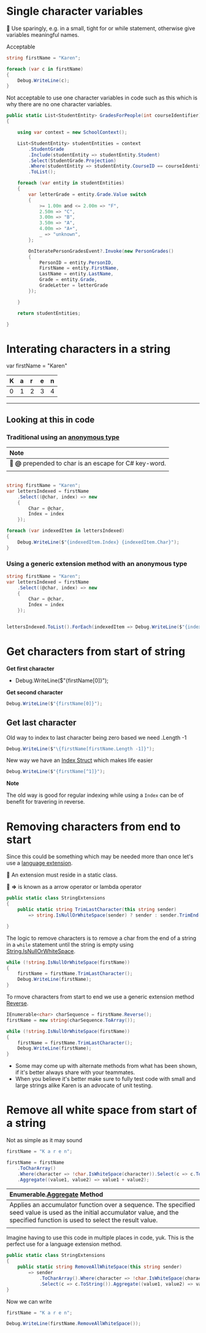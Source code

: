 ﻿# Single character variables

:red_circle: Use sparingly, e.g. in a small, tight for or while statement, otherwise give variables meaningful names.

Acceptable

```csharp
string firstName = "Karen";

foreach (var c in firstName)
{
    Debug.WriteLine(c);
}
```

Not acceptable to use one character variables in code such as this which is why there are no one character variables.

```csharp
public static List<StudentEntity> GradesForPeople(int courseIdentifier)
{

    using var context = new SchoolContext();

    List<StudentEntity> studentEntities = context
        .StudentGrade
        .Include(studentEntity => studentEntity.Student)
        .Select(StudentGrade.Projection)
        .Where(studentEntity => studentEntity.CourseID == courseIdentifier)
        .ToList();

    foreach (var entity in studentEntities)
    {
        var letterGrade = entity.Grade.Value switch
        {
            >= 1.00m and <= 2.00m => "F",
            2.50m => "C",
            3.00m => "B",
            3.50m => "A",
            4.00m => "A+",
            _ => "unknown",
        };

        OnIteratePersonGradesEvent?.Invoke(new PersonGrades()
        {
            PersonID = entity.PersonID,
            FirstName = entity.FirstName,
            LastName = entity.LastName,
            Grade = entity.Grade,
            GradeLetter = letterGrade
        });

    }

    return studentEntities;

}
```        

# Interating characters in a string


var firstName = "Karen"

| K  | a | r | e | n|
| :--- | :--- | :--- | :--- | :--- |
| 0 | 1 | 2 | 3 | 4 |

---

## Looking at this in code

### Traditional using an [anonymous type](https://docs.microsoft.com/en-us/dotnet/csharp/fundamentals/types/anonymous-types)



| Note  |
| :--- |
| :small_blue_diamond: **@** prepended to char is an escape for C# key-word. |  
| |
        

```csharp

string firstName = "Karen";
var lettersIndexed = firstName
    .Select((@char, index) => new
    {
        Char = @char, 
        Index = index
    });

foreach (var indexedItem in lettersIndexed)
{
    Debug.WriteLine($"{indexedItem.Index} {indexedItem.Char}");
}
```

### Using a generic extension method with an anonymous type


```csharp
string firstName = "Karen";
var lettersIndexed = firstName
    .Select((@char, index) => new
    {
        Char = @char, 
        Index = index
    });


lettersIndexed.ToList().ForEach(indexedItem => Debug.WriteLine($"{indexedItem.Index} {indexedItem.Char}"));
```





# Get characters from start of string

**Get first character**

- Debug.WriteLine($"{firstName[0]}");


**Get second character**

```csharp
Debug.WriteLine($"{firstName[0]}");
```

## Get last character

Old way to index to last character being zero based we need .Length -1

```csharp
Debug.WriteLine($"\{firstName[firstName.Length -1]}");
```

New way we have an [Index Struct](https://docs.microsoft.com/en-us/dotnet/api/system.index?view=net-5.0) which makes life easier

```csharp
Debug.WriteLine($"{firstName[^1]}");
```

**Note**

The old way is good for regular indexing while using a `Index` can be of benefit for travering in reverse.

# Removing characters from end to start

Since this could be something which may be needed more than once let's use a [language extension](https://docs.microsoft.com/en-us/dotnet/csharp/programming-guide/classes-and-structs/extension-methods).

:small_blue_diamond: An extension must reside in a static class.


:small_blue_diamond: **=>** is known as a arrow operator or lambda operator

```csharp
public static class StringExtensions
{
    public static string TrimLastCharacter(this string sender) 
        => string.IsNullOrWhiteSpace(sender) ? sender : sender.TrimEnd(sender[^1]);

}
```

The logic to remove characters is to remove a char from the end of a string in a `while` statement until the string is empty using [String.IsNullOrWhiteSpace](https://docs.microsoft.com/en-us/dotnet/api/system.string.isnullorwhitespace?view=net-5.0).

```csharp
while (!string.IsNullOrWhiteSpace(firstName))
{
    firstName = firstName.TrimLastCharacter();
    Debug.WriteLine(firstName);
}
```

To rmove characters from start to end we use a generic extension method [Reverse](https://docs.microsoft.com/en-us/dotnet/api/system.linq.enumerable.reverse?view=net-5.0).

```csharp
IEnumerable<char> charSequence = firstName.Reverse();
firstName = new string(charSequence.ToArray());

while (!string.IsNullOrWhiteSpace(firstName))
{
    firstName = firstName.TrimLastCharacter();
    Debug.WriteLine(firstName);
}
```

- Some may come up with alternate methods from what has been shown, if it's better always share with your teammates.
- When you believe it's better make sure to fully test code with small and large strings alike Karen is an advocate of unit testing.


# Remove all white space from start of a string

Not as simple as it may sound

```csharp
firstName = "K a r e n";

firstName = firstName
    .ToCharArray()
    .Where(character => !char.IsWhiteSpace(character)).Select(c => c.ToString())
    .Aggregate((value1, value2) => value1 + value2);
```    

| Enumerable.[Aggregate](https://docs.microsoft.com/en-us/dotnet/api/system.linq.enumerable.aggregate?view=net-5.0) Method |
| :--- |
| Applies an accumulator function over a sequence. The specified seed value is used as the initial accumulator value, and the specified function is used to select the result value.|
| |



Imagine having to use this code in multiple places in code, yuk. This is the perfect use for a language extension method.

```csharp
public static class StringExtensions
{   
    public static string RemoveAllWhiteSpace(this string sender) 
        => sender
            .ToCharArray().Where(character => !char.IsWhiteSpace(character))
            .Select(c => c.ToString()).Aggregate((value1, value2) => value1 + value2);
}
```

Now we can write

```csharp
firstName = "K a r e n";

Debug.WriteLine(firstName.RemoveAllWhiteSpace());
```


